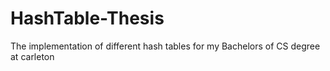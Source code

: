 # HashTable-Thesis
The implementation of different hash tables for my Bachelors of CS degree at carleton
